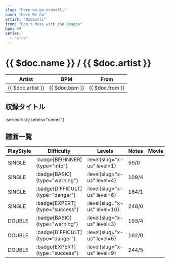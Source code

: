```yaml
---
slug: "here-we-go-ozomatli"
name: "Here We Go"
artist: "Ozomatli"
from: "Don't Mess with the Dragon"
bpm: 99
series:
  - "x-us"
---
```


# {{ $doc.name }} / {{ $doc.artist }}

|Artist|BPM|From|
|------|---|----|
|{{ $doc.artist }}|{{ $doc.bpm }}|{{ $doc.from }}|

## 収録タイトル

:series-list{:series="series"}

## 譜面一覧

|PlayStyle|Difficulty|Levels|Notes|Movie|
|---------|----------|------|-----|-----|
|SINGLE| :badge[BEGINNER]{type="info"}|<div class="field is-grouped is-grouped-multiline"> :level{slug="x-us" level=1}</div>|59/0||
|SINGLE| :badge[BASIC]{type="warning"}|<div class="field is-grouped is-grouped-multiline"> :level{slug="x-us" level=4}</div>|109/4||
|SINGLE| :badge[DIFFICULT]{type="danger"}|<div class="field is-grouped is-grouped-multiline"> :level{slug="x-us" level=6}</div>|164/1||
|SINGLE| :badge[EXPERT]{type="success"}|<div class="field is-grouped is-grouped-multiline"> :level{slug="x-us" level=10}</div>|248/0||
|DOUBLE| :badge[BASIC]{type="warning"}|<div class="field is-grouped is-grouped-multiline"> :level{slug="x-us" level=3}</div>|103/4||
|DOUBLE| :badge[DIFFICULT]{type="danger"}|<div class="field is-grouped is-grouped-multiline"> :level{slug="x-us" level=6}</div>|162/0||
|DOUBLE| :badge[EXPERT]{type="success"}|<div class="field is-grouped is-grouped-multiline"> :level{slug="x-us" level=9}</div>|244/5||
